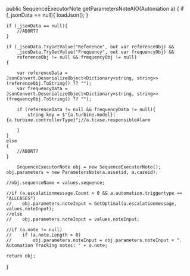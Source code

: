 public SequenceExecutorNote getParametersNoteAIO(Automation a)
{
    if (_jsonData == null){
        loadJson();
    }

    if (_jsonData == null){
        //ABORT?
    }

    if (_jsonData.TryGetValue("Reference", out var referenceObj) &&
        _jsonData.TryGetValue("Frequency", out var frequencyObj) &&
        referenceObj != null && frequencyObj != null)
    {

        var referenceData = JsonConvert.DeserializeObject<Dictionary<string, string>>(referenceObj.ToString() ?? "");
        var frequencyData = JsonConvert.DeserializeObject<Dictionary<string, string>>(frequencyObj.ToString() ?? "");

        if (referenceData != null && frequencyData != null){
            string key = $"{a.turbine.model}|{a.turbine.controllerType}";//a.tcase.responsibleAlarm

        }
    }
    else
    {
        //ABORT?
    }

        SequenceExecutorNote obj = new SequenceExecutorNote();
    obj.parameters = new ParametersNote(a.assetid, a.caseid);

    //obj.sequenceName = values.sequence;

    //if (a.escalationmessage.Count > 0 && a.automation.triggertype == "ALLCASES")
    //    obj.parameters.noteInput = GetOptimal(a.escalationmessage, values.noteInput);
    //else
    //    obj.parameters.noteInput = values.noteInput;

    //if (a.note != null)
    //    if (a.note.Length > 0)
    //        obj.parameters.noteInput = obj.parameters.noteInput + ". Automation Tracking notes: " + a.note;

    return obj;
}
